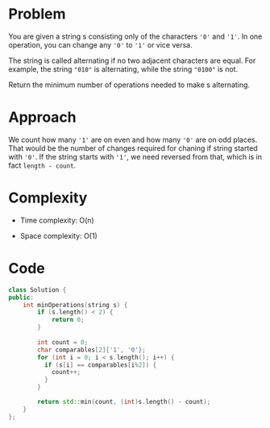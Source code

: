 # Problem

You are given a string s consisting only of the characters `'0'` and `'1'`. In one operation, you can change any `'0'` to `'1'` or vice versa.

The string is called alternating if no two adjacent characters are equal. For example, the string `"010"` is alternating, while the string `"0100"` is not.

Return the minimum number of operations needed to make s alternating.

# Approach
We count how many `'1'` are on even and how many `'0'` are on odd places. That would be the number of changes required for chaning if string started with `'0'`. If the string starts with `'1'`, we need reversed from that, which is in fact `length - count`.

# Complexity
- Time complexity:
O(n)

- Space complexity:
O(1)

# Code
```cpp
class Solution {
public:
    int minOperations(string s) {
        if (s.length() < 2) {
            return 0;
        }
        
        int count = 0;
        char comparables[2]{'1', '0'};
        for (int i = 0; i < s.length(); i++) {
          if (s[i] == comparables[i%2]) {
            count++;
          }
        }

        return std::min(count, (int)s.length() - count);
    }
};
```
